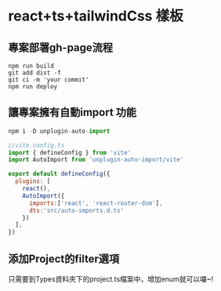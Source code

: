 # react+ts+tailwindCss 樣板
## 專案部署gh-page流程
```
npm run build
git add dist -f
git ci -m 'your commit'
npm run deploy

```
## 讓專案擁有自動import 功能
```javascript
npm i -D unplugin-auto-import

//vite.config.ts
import { defineConfig } from 'vite'
import AutoImport from 'unplugin-auto-import/vite'

export default defineConfig({
  plugins: [
    react(),
    AutoImport({
      imports:['react', 'react-router-dom'],
      dts:'src/auto-imports.d.ts'
    })
  ],
})
```
## 添加Project的filter選項
只需要到Types資料夾下的project.ts檔案中，增加enum就可以囉~!
